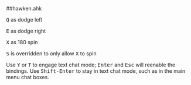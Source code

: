 ##hawken.ahk

<kbd>Q</kbd> as dodge left

<kbd>E</kbd> as dodge right

<kbd>X</kbd> as 180 spin

<kbd>S</kbd> is overridden to only allow <kbd>X</kbd> to spin

Use <kbd>Y</kbd> or <kbd>T</kbd> to engage text chat mode; <kbd>Enter</kbd> and
<kbd>Esc</kbd> will reenable the bindings. Use
<kbd><kbd>Shift</kbd>-<kbd>Enter</kbd></kbd> to stay in text chat mode, such
as in the main menu chat boxes.
